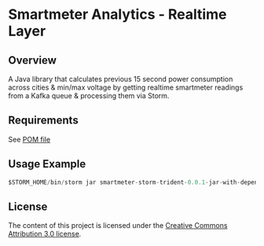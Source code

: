 # Smartmeter Analytics - Realtime Layer
## Overview   
  
A Java library that calculates previous 15 second power consumption across cities & min/max voltage by getting realtime smartmeter readings from a Kafka queue & processing them via Storm.

## Requirements
See [POM file](./pom.xml)


## Usage Example
```java
$STORM_HOME/bin/storm jar smartmeter-storm-trident-0.0.1-jar-with-dependencies.jar com.khattak.bigdata.realtime.sensordataanalytics.smartmeter.SmartmeterStatisticsWindowedTopology smartmeter-statistics-trident-windowed-topology 192.168.70.136:2181
```

## License
The content of this project is licensed under the [Creative Commons Attribution 3.0 license](https://creativecommons.org/licenses/by/3.0/us/deed.en_US).